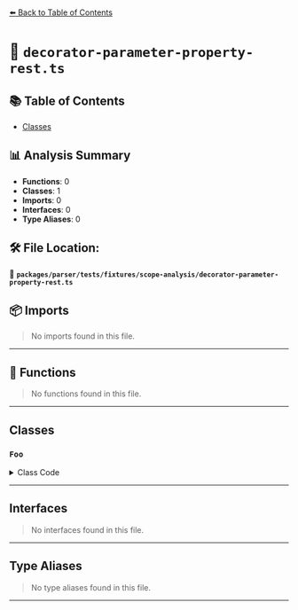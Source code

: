 [⬅️ Back to Table of Contents](../../../../../index.md)

# 📄 `decorator-parameter-property-rest.ts`

## 📚 Table of Contents

- [Classes](#classes)

## 📊 Analysis Summary

- **Functions**: 0
- **Classes**: 1
- **Imports**: 0
- **Interfaces**: 0
- **Type Aliases**: 0

## 🛠️ File Location:
📂 **`packages/parser/tests/fixtures/scope-analysis/decorator-parameter-property-rest.ts`**

## 📦 Imports

> No imports found in this file.


---

## 🔧 Functions

> No functions found in this file.


---

## Classes

### `Foo`

<details><summary>Class Code</summary>

```ts
export default class Foo {
  constructor(@Dec ...test: string[]) {}
}
```
</details>


---

## Interfaces

> No interfaces found in this file.


---

## Type Aliases

> No type aliases found in this file.


---